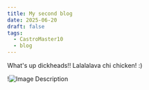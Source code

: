 ```yaml
---
title: My second blog
date: 2025-06-20
draft: false
tags:
  - CastroMaster10
  - blog
---
```

What's up dickheads!! Lalalalava chi chicken! :)

!![Image Description](images/steve.png)